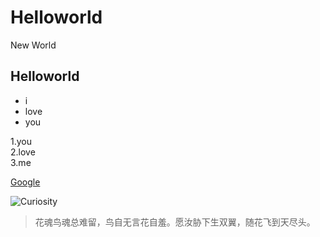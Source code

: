 # Helloworld
New World
## Helloworld
- i
- love
- you

1.you  
2.love  
3.me

[Google](www.google.com)

![Curiosity](http://a3.qpic.cn/psb?/V11LFTqv2q3CxN/CKT2u13wKTGfBbMTj7jFaordlsCJH4iKYTurgODZlKE!/b/dKoAAAAAAAAA&bo=WAKtAQAAAAAFB9I!&rf=viewer_4)

> 花魂鸟魂总难留，鸟自无言花自羞。愿汝胁下生双翼，随花飞到天尽头。
